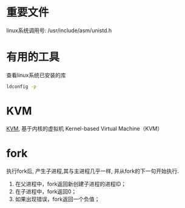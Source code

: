 # 重要文件
linux系统调用号:
 /usr/include/asm/unistd.h

# 有用的工具
查看linux系统已安装的库
```sh
ldconfig -p
```

# KVM
[KVM](https://www.redhat.com/zh/topics/virtualization/what-is-KVM), 基于内核的虚拟机 Kernel-based Virtual Machine（KVM）

# fork
执行fork后, 产生子进程,其与主进程几乎一样, 并从fork的下一句开始执行.

1. 在父进程中，fork返回新创建子进程的进程ID；
2. 在子进程中，fork返回0；
3. 如果出现错误，fork返回一个负值；